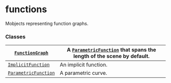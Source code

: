# functions

Mobjects representing function graphs.

### Classes

| [`FunctionGraph`](manim.mobject.graphing.functions.FunctionGraph.md#manim.mobject.graphing.functions.FunctionGraph)                | A [`ParametricFunction`](manim.mobject.graphing.functions.ParametricFunction.md#manim.mobject.graphing.functions.ParametricFunction) that spans the length of the scene by default.   |
|------------------------------------------------------------------------------------------------------------------------------------|---------------------------------------------------------------------------------------------------------------------------------------------------------------------------------------|
| [`ImplicitFunction`](manim.mobject.graphing.functions.ImplicitFunction.md#manim.mobject.graphing.functions.ImplicitFunction)       | An implicit function.                                                                                                                                                                 |
| [`ParametricFunction`](manim.mobject.graphing.functions.ParametricFunction.md#manim.mobject.graphing.functions.ParametricFunction) | A parametric curve.                                                                                                                                                                   |
